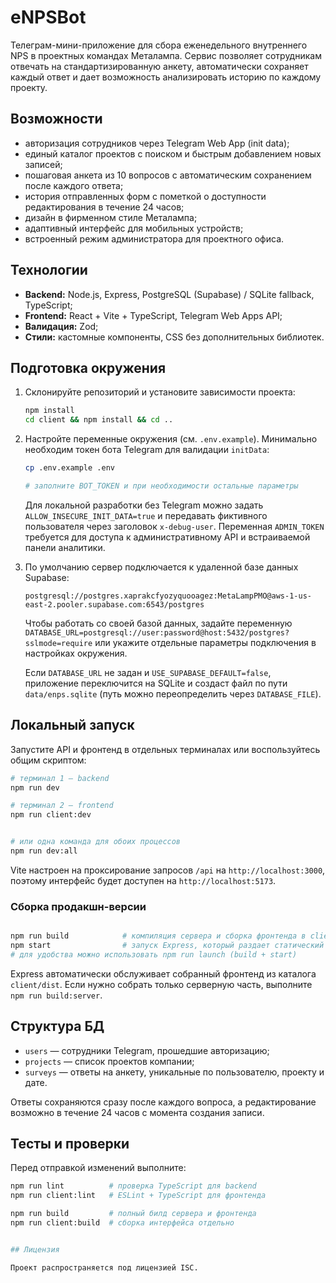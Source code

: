 # eNPSBot

Телеграм-мини-приложение для сбора еженедельного внутреннего NPS в проектных командах Металампа. Сервис позволяет сотрудникам отвечать на стандартизированную анкету, автоматически сохраняет каждый ответ и дает возможность анализировать историю по каждому проекту.

## Возможности

- авторизация сотрудников через Telegram Web App (init data);
- единый каталог проектов с поиском и быстрым добавлением новых записей;
- пошаговая анкета из 10 вопросов c автоматическим сохранением после каждого ответа;
- история отправленных форм с пометкой о доступности редактирования в течение 24 часов;
- дизайн в фирменном стиле Металампа;
- адаптивный интерфейс для мобильных устройств;
- встроенный режим администратора для проектного офиса.


## Технологии

- **Backend:** Node.js, Express, PostgreSQL (Supabase) / SQLite fallback, TypeScript;
- **Frontend:** React + Vite + TypeScript, Telegram Web Apps API;
- **Валидация:** Zod;
- **Стили:** кастомные компоненты, CSS без дополнительных библиотек.


## Подготовка окружения

1. Склонируйте репозиторий и установите зависимости проекта:

   ```bash
   npm install
   cd client && npm install && cd ..
   ```

2. Настройте переменные окружения (см. `.env.example`). Минимально необходим токен бота Telegram для валидации `initData`:

   ```bash
   cp .env.example .env

   # заполните BOT_TOKEN и при необходимости остальные параметры
   ```

   Для локальной разработки без Telegram можно задать `ALLOW_INSECURE_INIT_DATA=true` и передавать фиктивного пользователя через заголовок `x-debug-user`. Переменная `ADMIN_TOKEN` требуется для доступа к административному API и встраиваемой панели аналитики.

3. По умолчанию сервер подключается к удаленной базе данных Supabase:

   ```
   postgresql://postgres.xaprakcfyozyquooagez:MetaLampPMO@aws-1-us-east-2.pooler.supabase.com:6543/postgres
   ```

   Чтобы работать со своей базой данных, задайте переменную `DATABASE_URL=postgresql://user:password@host:5432/postgres?sslmode=require` или укажите отдельные параметры подключения в настройках окружения.

   Если `DATABASE_URL` не задан и `USE_SUPABASE_DEFAULT=false`, приложение переключится на SQLite и создаст файл по пути `data/enps.sqlite` (путь можно переопределить через `DATABASE_FILE`).

## Локальный запуск

Запустите API и фронтенд в отдельных терминалах или воспользуйтесь общим скриптом:


```bash
# терминал 1 — backend
npm run dev

# терминал 2 — frontend
npm run client:dev


# или одна командa для обоих процессов
npm run dev:all

```

Vite настроен на проксирование запросов `/api` на `http://localhost:3000`, поэтому интерфейс будет доступен на `http://localhost:5173`.

### Сборка продакшн-версии

```bash

npm run build            # компиляция сервера и сборка фронтенда в client/dist
npm start                # запуск Express, который раздает статический бандл
# для удобства можно использовать npm run launch (build + start)
```

Express автоматически обслуживает собранный фронтенд из каталога `client/dist`. Если нужно собрать только серверную часть, выполните `npm run build:server`.


## Структура БД

- `users` — сотрудники Telegram, прошедшие авторизацию;
- `projects` — список проектов компании;
- `surveys` — ответы на анкету, уникальные по пользователю, проекту и дате.

Ответы сохраняются сразу после каждого вопроса, а редактирование возможно в течение 24 часов с момента создания записи.

## Тесты и проверки

Перед отправкой изменений выполните:

```bash
npm run lint          # проверка TypeScript для backend
npm run client:lint   # ESLint + TypeScript для фронтенда

npm run build         # полный билд сервера и фронтенда
npm run client:build  # сборка интерфейса отдельно


## Лицензия

Проект распространяется под лицензией ISC.
